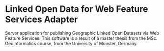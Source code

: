 Linked Open Data for Web Feature Services Adapter
==============

Server application for publishing Geographic Linked Open Datasets via Web Feature Services. 
This software is a result of a master thesis from the MSc. Geoinformatics course, from the University of Münster, Germany. 